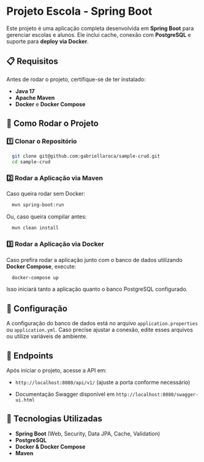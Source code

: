 # Projeto Escola - Spring Boot

Este projeto é uma aplicação completa desenvolvida em **Spring Boot** para gerenciar escolas e alunos. Ele inclui cache, conexão com **PostgreSQL** e suporte para **deploy via Docker**.

## 📋 Requisitos

Antes de rodar o projeto, certifique-se de ter instalado:

- **Java 17**
- **Apache Maven**
- **Docker** e **Docker Compose**

## 🚀 Como Rodar o Projeto

### 1️⃣ Clonar o Repositório
```sh
  git clone git@github.com:gabriellaroca/sample-crud.git
  cd sample-crud
```

### 2️⃣ Rodar a Aplicação via Maven

Caso queira rodar sem Docker:
```sh
  mvn spring-boot:run
```

Ou, caso queira compilar antes:
```sh
  mvn clean install
```

### 3️⃣ Rodar a Aplicação via Docker

Caso prefira rodar a aplicação junto com o banco de dados utilizando **Docker Compose**, execute:
```sh
  docker-compose up
```
Isso iniciará tanto a aplicação quanto o banco PostgreSQL configurado.

## 📌 Configuração
A configuração do banco de dados está no arquivo `application.properties` ou `application.yml`. Caso precise ajustar a conexão, edite esses arquivos ou utilize variáveis de ambiente.

## 📡 Endpoints
Após iniciar o projeto, acesse a API em:
- `http://localhost:8080/api/v1/` (ajuste a porta conforme necessário)

- Documentação Swagger disponível em `http://localhost:8080/swagger-ui.html`

## 🔧 Tecnologias Utilizadas
- **Spring Boot** (Web, Security, Data JPA, Cache, Validation)
- **PostgreSQL**
- **Docker & Docker Compose**
- **Maven**